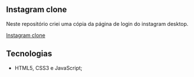## Instagram clone

Neste repositório criei uma cópia da página de login do instagram desktop.

[Instagram clone](https://jvnyor.github.io/instagram-clone/)

## Tecnologias
- HTML5, CSS3 e JavaScript;
